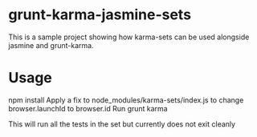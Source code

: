 # grunt-karma-jasmine-sets

This is a sample project showing how karma-sets can be used alongside jasmine
and grunt-karma.

# Usage

npm install
Apply a fix to node_modules/karma-sets/index.js to change browser.launchId to browser.id
Run grunt karma

This will run all the tests in the set but currently does not exit cleanly